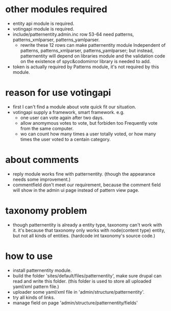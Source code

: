 # other modules required 
* entity api module is required.
* votingapi module is required.
* include/patternentity.admin.inc row 53-64 need patterns, patterns_xmlparser, patterns_yamlparser. 
	* rewrite these 12 rows can make patternentity module Independent of patterns, patterns_xmlparser, patterns_yamlparser; but instead, patternentity will depend on libraries module and the validation code on the existence of spyc&codomirror library is needed to add.
* token is actually required by Patterns module, it's not required by this module.

# reason for use votingapi
* first I can't find a module about vote quick fit our situation.
* votingapi supply a framework, smart framework. e.g. 
	* one user can vote again after two days. 
	* allow anomymous votes to vote, but forbiden too Frequently vote from the same computer.
	* wo can count how many times a user totally voted, or how many times the user voted to a centain category.

# about comments
* reply module works fine with patternentity. (though the appearance needs some improvement.)
* commentfield don't meet our requirement, because the comment field will show in the admin ui page instead of pattern view page.

# taxonomy problem
* though patternentity is already a entity type, taxonomy can't work with it. it's because that taxonomy only works with node(content type) entity, but not all kinds of entities. (hardcode int taxonomy's source code.)

# how to use
* install patternentity module.
* build the folder 'sites/default/files/patternentity', make sure drupal can read and write this folder. (this folder is used to store all uploaded yaml/xml pattern file.)
* uploader some yaml/xml file in 'admin/structure/patternentity'.
* try all kinds of links.
* manage field on page 'admin/structure/patternentity/fields'
